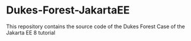# Dukes-Forest-JakartaEE

<p>
This repository contains the source code of the Dukes Forest Case of the Jakarta EE 8 tutorial
  </p>
